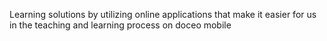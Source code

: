 Learning solutions by utilizing online applications that make it easier for us in the teaching and learning process on doceo mobile
